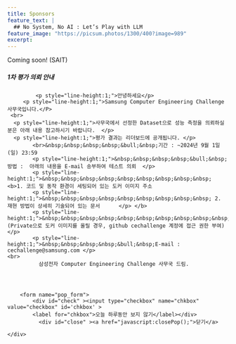 ```yaml
---
title: Sponsors
feature_text: |
  ## No System, No AI : Let’s Play with LLM
feature_image: "https://picsum.photos/1300/400?image=989"
excerpt:
---
```


Coming soon!
(SAIT)


<!-- layer popup content -->

<div class="layerPopup" id="layer_popup" style="visibility: visible;">
    <div class="layerBox">
        <h5 class="title">1차 평가 의뢰 안내</h5>
        <div class="cont">
		
             <p style="line-height:1;">안녕하세요</p>
	     <p style="line-height:1;">Samsung Computer Engineering Challenge 사무국입니다.</P>
     <br>
      <p style="line-height:1;">사무국에서 선정한 Dataset으로 성능 측정을 의뢰하실 분은 아래 내용 참고하시기 바랍니다.  </p>   
      <p style="line-height:1;">평가 결과는 리더보드에 공개됩니다. </p>    
	        <br>&nbsp;&nbsp;&nbsp;&nbsp;&bull;&nbsp;기간 : ~2024년 9월 1일 (일) 23:59 
      		<p style="line-height:1;">&nbsp;&nbsp;&nbsp;&nbsp;&bull;&nbsp;방법 :  아래의 내용을 E-mail 송부하여 테스트 의뢰  </p>        
    		<p style="line-height:1;">&nbsp;&nbsp;&nbsp;&nbsp;&nbsp;&nbsp;&nbsp;&nbsp;&nbsp; <b>1. 코드 및 동작 환경이 세팅되어 있는 도커 이미지 주소 
        	<p style="line-height:1;">&nbsp;&nbsp;&nbsp;&nbsp;&nbsp;&nbsp;&nbsp;&nbsp;&nbsp; 2. 재현 방법이 상세히 기술되어 있는 문서      </p> </b>     
         	<p style="line-height:1;">&nbsp;&nbsp;&nbsp;&nbsp;&nbsp;&nbsp;&nbsp;&nbsp;&nbsp;&nbsp;&nbsp; (Private으로 도커 이미지를 올릴 경우, github cechallenge 계정에 접근 권한 부여)  </p>   
     		<p style="line-height:1;">&nbsp;&nbsp;&nbsp;&nbsp;&bull;&nbsp;E-mail : cechallenge@samsung.com </p>   
 	<br>   
              삼성전자 Computer Engineering Challenge 사무국 드림.
            
  
                 
         
        <form name="pop_form">
            <div id="check" ><input type="checkbox" name="chkbox" value="checkbox" id='chkbox' >
            <label for="chkbox">오늘 하루동안 보지 않기</label></div>
		      <div id="close" ><a href="javascript:closePop();">닫기</a>
		
	</div>  
